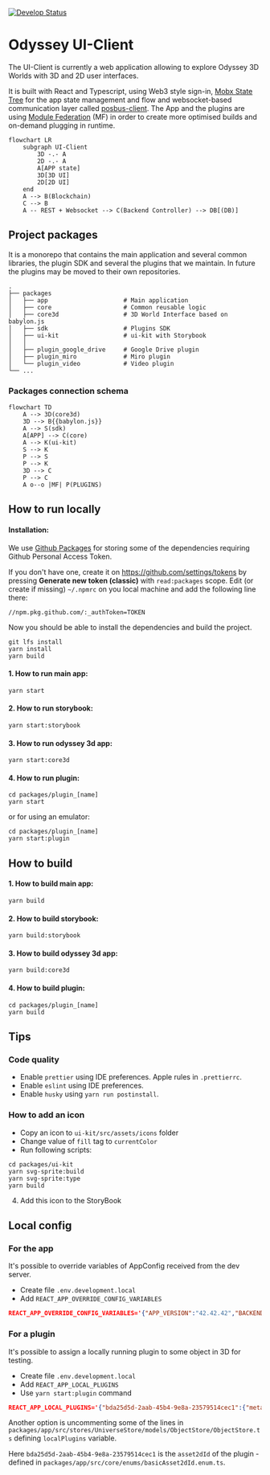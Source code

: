 [![Develop Status](https://github.com/momentum-xyz/ui-client/workflows/build-deploy/badge.svg?branch=develop)](https://github.com/momentum-xyz/ui-client/actions/workflows/build-deploy.yml?query=branch%3Adevelop)

# Odyssey UI-Client

The UI-Client is currently a web application allowing to explore Odyssey 3D Worlds with 3D and 2D user interfaces.

It is built with React and Typescript, using Web3 style sign-in, [Mobx State Tree](https://mobx-state-tree.js.org/) for the app state management and flow and websocket-based communication layer called [posbus-client](https://github.com/momentum-xyz/posbus-client). The App and the plugins are using [Module Federation](https://webpack.js.org/concepts/module-federation/) (MF) in order to create more optimised builds and on-demand plugging in runtime.

```mermaid
flowchart LR
    subgraph UI-Client
        3D -.- A
        2D -.- A
        A[APP state]
        3D[3D UI]
        2D[2D UI]
    end
    A --> B(Blockchain)
    C --> B
    A -- REST + Websocket --> C(Backend Controller) --> DB[(DB)]
```

## Project packages

It is a monorepo that contains the main application and several common libraries, the plugin SDK and several the plugins that we maintain. In future the plugins may be moved to their own repositories.

    .
    ├── packages
    │   ├── app                     # Main application
    │   ├── core                    # Common reusable logic
    │   ├── core3d                  # 3D World Interface based on babylon.js
    │   ├── sdk                     # Plugins SDK
    │   ├── ui-kit                  # ui-kit with Storybook
    │   │
    │   ├── plugin_google_drive     # Google Drive plugin
    │   ├── plugin_miro             # Miro plugin
    │   └── plugin_video            # Video plugin
    └── ...

### Packages connection schema

```mermaid
flowchart TD
    A --> 3D(core3d)
    3D --> B{{babylon.js}}
    A --> S(sdk)
    A[APP] --> C(core)
    A --> K(ui-kit)
    S --> K
    P --> S
    P --> K
    3D --> C
    P --> C
    A o--o |MF| P(PLUGINS)
```

## How to run locally

#### Installation:

We use [Github Packages](https://docs.github.com/en/packages/learn-github-packages/introduction-to-github-packages) for storing some of the dependencies requiring Github Personal Access Token.

If you don't have one, create it on https://github.com/settings/tokens by pressing **Generate new token (classic)** with `read:packages` scope.
Edit (or create if missing) `~/.npmrc` on you local machine and add the following line there:

```
//npm.pkg.github.com/:_authToken=TOKEN
```

Now you should be able to install the dependencies and build the project.

```
git lfs install
yarn install
yarn build
```

#### 1. How to run main app:

```
yarn start
```

#### 2. How to run storybook:

```
yarn start:storybook
```

#### 3. How to run odyssey 3d app:

```
yarn start:core3d
```

#### 4. How to run plugin:

```
cd packages/plugin_[name]
yarn start
```

or for using an emulator:

```
cd packages/plugin_[name]
yarn start:plugin
```

## How to build

#### 1. How to build main app:

```
yarn build
```

#### 2. How to build storybook:

```
yarn build:storybook
```

#### 3. How to build odyssey 3d app:

```
yarn build:core3d
```

#### 4. How to build plugin:

```
cd packages/plugin_[name]
yarn build
```

## Tips

### Code quality

- Enable `prettier` using IDE preferences. Apple rules in `.prettierrc`.
- Enable `eslint` using IDE preferences.
- Enable `husky` using `yarn run postinstall`.

### How to add an icon

- Copy an icon to `ui-kit/src/assets/icons` folder
- Change value of `fill` tag to `currentColor`
- Run following scripts:

```
cd packages/ui-kit
yarn svg-sprite:build
yarn svg-sprite:type
yarn build
```

4. Add this icon to the StoryBook

## Local config

### For the app

It's possible to override variables of AppConfig received from the dev server.

- Create file `.env.development.local`
- Add `REACT_APP_OVERRIDE_CONFIG_VARIABLES`

```json
REACT_APP_OVERRIDE_CONFIG_VARIABLES='{"APP_VERSION":"42.42.42","BACKEND_ENDPOINT_URL": "https://dev.odyssey.ninja/api/v3/backend"}'
```

### For a plugin

It's possible to assign a locally running plugin to some object in 3D for testing.

- Create file `.env.development.local`
- Add `REACT_APP_LOCAL_PLUGINS`
- Use `yarn start:plugin` command

```json
REACT_APP_LOCAL_PLUGINS='{"bda25d5d-2aab-45b4-9e8a-23579514cec1":{"meta":{"id":"308fdacc-8c2d-40dc-bd5f-d1549e3e03ba","name":"plugin_video","pluginId":"308fdacc-8c2d-40dc-bd5f-d1549e3e03ba","scopeName":"plugin_video","scriptUrl":"http://localhost:3001/remoteEntry.js"}}}'
```

Another option is uncommenting some of the lines in `packages/app/src/stores/UniverseStore/models/ObjectStore/ObjectStore.ts` defining `localPlugins` variable.

Here `bda25d5d-2aab-45b4-9e8a-23579514cec1` is the `asset2dId` of the plugin - defined in `packages/app/src/core/enums/basicAsset2dId.enum.ts`.

